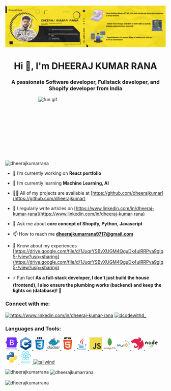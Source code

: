 ![logo](https://github.com/DheerajKumarRana/dheerajkumarrana/blob/main/fb.png)
<h1 align="center">Hi 👋, I'm DHEERAJ KUMAR RANA</h1>
<h3 align="center">A passionate Software developer, Fullstack developer, and Shopify developer from India</h3>


  <img  align="right" src="https://media.giphy.com/media/qgQUggAC3Pfv687qPC/giphy.gif?cid=ecf05e47kmrza3ygypol4wo0pgvykygchny33fn6qv7v6ptd&ep=v1_gifs_search&rid=giphy.gif&ct=g" alt="fun gif" width="400" height="200">


<p align="left"> <img src="https://komarev.com/ghpvc/?username=dheerajkumarrana&label=Profile%20views&color=0e75b6&style=flat" alt="dheerajkumarrana" /> </p>

- 🔭 I’m currently working on **React portfolio**

- 🌱 I’m currently learning **Machine Learning, AI**

- 👨‍💻 All of my projects are available at [https://github.com/dheerajkumar](https://github.com/dheerajkumar)

- 📝 I regularly write articles on [https://www.linkedin.com/in/dheeraj-kumar-rana](https://www.linkedin.com/in/dheeraj-kumar-rana)

- 💬 Ask me about **core concept of Shopify, Python, Javascript**

- 📫 How to reach me **dheerajkumarrana9717@gmail.com**

- 📄 Know about my experiences [https://drive.google.com/file/d/1JuqrYSBvXUGM4QguDk4uiRRPva9gIq5-/view?usp=sharing](https://drive.google.com/file/d/1JuqrYSBvXUGM4QguDk4uiRRPva9gIq5-/view?usp=sharing)

- ⚡ Fun fact **As a full-stack developer, I don’t just build the house (frontend), I also ensure the plumbing works (backend) and keep the lights on (database)! 🚀**

<h3 align="left">Connect with me:</h3>
<p align="left">
<a href="https://linkedin.com/in/https://www.linkedin.com/in/dheeraj-kumar-rana" target="blank"><img align="center" src="https://raw.githubusercontent.com/rahuldkjain/github-profile-readme-generator/master/src/images/icons/Social/linked-in-alt.svg" alt="https://www.linkedin.com/in/dheeraj-kumar-rana" height="30" width="40" /></a>
<a href="https://instagram.com/dcodewithd_" target="blank"><img align="center" src="https://raw.githubusercontent.com/rahuldkjain/github-profile-readme-generator/master/src/images/icons/Social/instagram.svg" alt="dcodewithd_" height="30" width="40" /></a>
</p>

<h3 align="left">Languages and Tools:</h3>
<p align="left"> 
  <a href="https://getbootstrap.com" target="_blank" rel="noreferrer"> 
    <img src="https://raw.githubusercontent.com/devicons/devicon/master/icons/bootstrap/bootstrap-plain-wordmark.svg" alt="bootstrap" width="40" height="40"/> 
  </a> 
  <a href="https://www.w3schools.com/cpp/" target="_blank" rel="noreferrer"> 
    <img src="https://raw.githubusercontent.com/devicons/devicon/master/icons/cplusplus/cplusplus-original.svg" alt="cplusplus" width="40" height="40"/> 
  </a> 
  <a href="https://www.w3schools.com/css/" target="_blank" rel="noreferrer"> 
    <img src="https://raw.githubusercontent.com/devicons/devicon/master/icons/css3/css3-original-wordmark.svg" alt="css3" width="40" height="40"/> 
  </a> 
  <a href="https://www.docker.com/" target="_blank" rel="noreferrer"> 
    <img src="https://raw.githubusercontent.com/devicons/devicon/master/icons/docker/docker-original-wordmark.svg" alt="docker" width="40" height="40"/> 
  </a> 
  <a href="https://www.w3.org/html/" target="_blank" rel="noreferrer"> 
    <img src="https://raw.githubusercontent.com/devicons/devicon/master/icons/html5/html5-original-wordmark.svg" alt="html5" width="40" height="40"/> 
  </a> 
  <a href="https://www.java.com" target="_blank" rel="noreferrer"> 
    <img src="https://raw.githubusercontent.com/devicons/devicon/master/icons/java/java-original.svg" alt="java" width="40" height="40"/> 
  </a> 
  <a href="https://developer.mozilla.org/en-US/docs/Web/JavaScript" target="_blank" rel="noreferrer"> 
    <img src="https://raw.githubusercontent.com/devicons/devicon/master/icons/javascript/javascript-original.svg" alt="javascript" width="40" height="40"/> 
  </a> 
  <a href="https://www.mongodb.com/" target="_blank" rel="noreferrer"> 
    <img src="https://raw.githubusercontent.com/devicons/devicon/master/icons/mongodb/mongodb-original-wordmark.svg" alt="mongodb" width="40" height="40"/> 
  </a> 
  <a href="https://www.mysql.com/" target="_blank" rel="noreferrer"> 
    <img src="https://raw.githubusercontent.com/devicons/devicon/master/icons/mysql/mysql-original-wordmark.svg" alt="mysql" width="40" height="40"/> 
  </a> 
  <a href="https://nestjs.com/" target="_blank" rel="noreferrer"> 
    <img src="https://raw.githubusercontent.com/devicons/devicon/master/icons/nestjs/nestjs-plain.svg" alt="nestjs" width="40" height="40"/> 
  </a> 
  <a href="https://nodejs.org" target="_blank" rel="noreferrer"> 
    <img src="https://raw.githubusercontent.com/devicons/devicon/master/icons/nodejs/nodejs-original-wordmark.svg" alt="nodejs" width="40" height="40"/> 
  </a> 
  <a href="https://www.python.org" target="_blank" rel="noreferrer"> 
    <img src="https://raw.githubusercontent.com/devicons/devicon/master/icons/python/python-original.svg" alt="python" width="40" height="40"/> 
  </a> 
  <a href="https://reactjs.org/" target="_blank" rel="noreferrer"> 
    <img src="https://raw.githubusercontent.com/devicons/devicon/master/icons/react/react-original-wordmark.svg" alt="react" width="40" height="40"/> 
  </a> 
  <a href="https://tailwindcss.com/" target="_blank" rel="noreferrer"> 
    <img src="https://www.vectorlogo.zone/logos/tailwindcss/tailwindcss-icon.svg" alt="tailwind" width="40" height="40"/> 
  </a> 
</p>

<p><img align="left" src="https://github-readme-stats.vercel.app/api/top-langs?username=dheerajkumarrana&show_icons=true&locale=en&layout=compact" alt="dheerajkumarrana" /></p>

<p>&nbsp;<img align="center" src="https://github-readme-stats.vercel.app/api?username=dheerajkumarrana&show_icons=true&locale=en" alt="dheerajkumarrana" /></p>

<p><img align="center" src="https://github-readme-streak-stats.herokuapp.com/?user=dheerajkumarrana&" alt="dheerajkumarrana" /></p>
